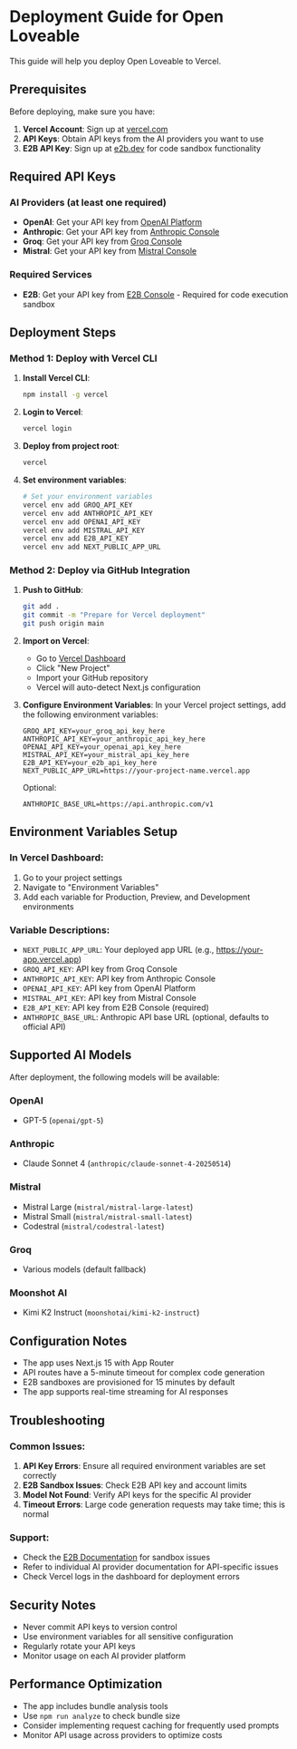 # Deployment Guide for Open Loveable

This guide will help you deploy Open Loveable to Vercel.

## Prerequisites

Before deploying, make sure you have:

1. **Vercel Account**: Sign up at [vercel.com](https://vercel.com)
2. **API Keys**: Obtain API keys from the AI providers you want to use
3. **E2B API Key**: Sign up at [e2b.dev](https://e2b.dev) for code sandbox functionality

## Required API Keys

### AI Providers (at least one required)
- **OpenAI**: Get your API key from [OpenAI Platform](https://platform.openai.com/api-keys)
- **Anthropic**: Get your API key from [Anthropic Console](https://console.anthropic.com/)
- **Groq**: Get your API key from [Groq Console](https://console.groq.com/keys)
- **Mistral**: Get your API key from [Mistral Console](https://console.mistral.ai/)

### Required Services
- **E2B**: Get your API key from [E2B Console](https://e2b.dev/) - Required for code execution sandbox

## Deployment Steps

### Method 1: Deploy with Vercel CLI

1. **Install Vercel CLI**:
   ```bash
   npm install -g vercel
   ```

2. **Login to Vercel**:
   ```bash
   vercel login
   ```

3. **Deploy from project root**:
   ```bash
   vercel
   ```

4. **Set environment variables**:
   ```bash
   # Set your environment variables
   vercel env add GROQ_API_KEY
   vercel env add ANTHROPIC_API_KEY
   vercel env add OPENAI_API_KEY
   vercel env add MISTRAL_API_KEY
   vercel env add E2B_API_KEY
   vercel env add NEXT_PUBLIC_APP_URL
   ```

### Method 2: Deploy via GitHub Integration

1. **Push to GitHub**:
   ```bash
   git add .
   git commit -m "Prepare for Vercel deployment"
   git push origin main
   ```

2. **Import on Vercel**:
   - Go to [Vercel Dashboard](https://vercel.com/dashboard)
   - Click "New Project"
   - Import your GitHub repository
   - Vercel will auto-detect Next.js configuration

3. **Configure Environment Variables**:
   In your Vercel project settings, add the following environment variables:

   ```
   GROQ_API_KEY=your_groq_api_key_here
   ANTHROPIC_API_KEY=your_anthropic_api_key_here
   OPENAI_API_KEY=your_openai_api_key_here
   MISTRAL_API_KEY=your_mistral_api_key_here
   E2B_API_KEY=your_e2b_api_key_here
   NEXT_PUBLIC_APP_URL=https://your-project-name.vercel.app
   ```

   Optional:
   ```
   ANTHROPIC_BASE_URL=https://api.anthropic.com/v1
   ```

## Environment Variables Setup

### In Vercel Dashboard:
1. Go to your project settings
2. Navigate to "Environment Variables"
3. Add each variable for Production, Preview, and Development environments

### Variable Descriptions:

- `NEXT_PUBLIC_APP_URL`: Your deployed app URL (e.g., https://your-app.vercel.app)
- `GROQ_API_KEY`: API key from Groq Console
- `ANTHROPIC_API_KEY`: API key from Anthropic Console
- `OPENAI_API_KEY`: API key from OpenAI Platform
- `MISTRAL_API_KEY`: API key from Mistral Console
- `E2B_API_KEY`: API key from E2B Console (required)
- `ANTHROPIC_BASE_URL`: Anthropic API base URL (optional, defaults to official API)

## Supported AI Models

After deployment, the following models will be available:

### OpenAI
- GPT-5 (`openai/gpt-5`)

### Anthropic
- Claude Sonnet 4 (`anthropic/claude-sonnet-4-20250514`)

### Mistral
- Mistral Large (`mistral/mistral-large-latest`)
- Mistral Small (`mistral/mistral-small-latest`) 
- Codestral (`mistral/codestral-latest`)

### Groq
- Various models (default fallback)

### Moonshot AI
- Kimi K2 Instruct (`moonshotai/kimi-k2-instruct`)

## Configuration Notes

- The app uses Next.js 15 with App Router
- API routes have a 5-minute timeout for complex code generation
- E2B sandboxes are provisioned for 15 minutes by default
- The app supports real-time streaming for AI responses

## Troubleshooting

### Common Issues:

1. **API Key Errors**: Ensure all required environment variables are set correctly
2. **E2B Sandbox Issues**: Check E2B API key and account limits
3. **Model Not Found**: Verify API keys for the specific AI provider
4. **Timeout Errors**: Large code generation requests may take time; this is normal

### Support:

- Check the [E2B Documentation](https://e2b.dev/docs) for sandbox issues
- Refer to individual AI provider documentation for API-specific issues
- Check Vercel logs in the dashboard for deployment errors

## Security Notes

- Never commit API keys to version control
- Use environment variables for all sensitive configuration
- Regularly rotate your API keys
- Monitor usage on each AI provider platform

## Performance Optimization

- The app includes bundle analysis tools
- Use `npm run analyze` to check bundle size
- Consider implementing request caching for frequently used prompts
- Monitor API usage across providers to optimize costs